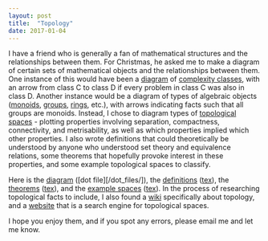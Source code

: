 ```yaml
---
layout: post
title:  "Topology"
date: 2017-01-04
---
```


I have a friend who is generally a fan of mathematical structures and the relationships between them. For Christmas, he asked me to make a diagram of certain sets of mathematical objects and the relationships between them. One instance of this would have been a [diagram](https://complexityzoo.uwaterloo.ca/File:Really-important-inclusions.png) of [complexity classes](https://complexityzoo.uwaterloo.ca/Complexity_Zoo), with an arrow from class C to class D if every problem in class C was also in class D. Another instance would be a diagram of types of algebraic objects ([monoids](https://en.wikipedia.org/wiki/Monoid), [groups](https://en.wikipedia.org/wiki/Group_(mathematics)), [rings](https://en.wikipedia.org/wiki/Ring_(mathematics)), etc.), with arrows indicating facts such that all groups are monoids. Instead, I chose to diagram types of [topological spaces](https://en.wikipedia.org/wiki/Topological_space) - plotting properties involving separation, compactness, connectivity, and metrisability, as well as which properties implied which other properties. I also wrote definitions that could theoretically be understood by anyone who understood set theory and equivalence relations, some theorems that hopefully provoke interest in these properties, and some example topological spaces to classify.

Here is the [diagram](/postscript_files/topology_graph.ps) ([dot file][/dot_files/]), the [definitions](/pdfs/topology_definitions.pdf) ([tex](/tex/topology_definitions.tex)), the [theorems](/pdfs/topology_theorems.pdf) ([tex](/tex/topology_theorems.tex)), and the [example spaces](/pdfs/fun_topological_spaces.pdf) ([tex](/tex/fun_topological_spaces.tex)). In the process of researching topological facts to include, I also found a [wiki](https://topospaces.subwiki.org/wiki/Main_Page) specifically about topology, and a [website](http://topology.jdabbs.com/) that is a search engine for topological spaces. 

I hope you enjoy them, and if you spot any errors, please email me and let me know.
